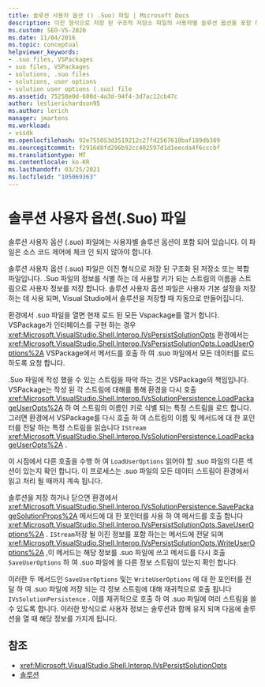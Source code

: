 ```yaml
---
title: 솔루션 사용자 옵션 () .Suo) 파일 | Microsoft Docs
description: 이진 형식으로 저장 된 구조적 저장소 파일의 사용자별 솔루션 옵션을 포함 하는 솔루션 사용자 옵션 (.suo) 파일에 대해 알아봅니다.
ms.custom: SEO-VS-2020
ms.date: 11/04/2016
ms.topic: conceptual
helpviewer_keywords:
- .suo files, VSPackages
- suo files, VSPackages
- solutions, .suo files
- solutions, user options
- solution user options (.suo) file
ms.assetid: 75258e0d-600d-4a3d-94f4-3d7ac12cb47c
author: leslierichardson95
ms.author: lerich
manager: jmartens
ms.workload:
- vssdk
ms.openlocfilehash: 92e755053d3519212c27fd2567610baf189db309
ms.sourcegitcommit: f2916d8fd296b92cc402597d1d1eecda4f6cccbf
ms.translationtype: MT
ms.contentlocale: ko-KR
ms.lasthandoff: 03/25/2021
ms.locfileid: "105069363"
---
```

# <a name="solution-user-options-suo-file"></a>솔루션 사용자 옵션(.Suo) 파일
솔루션 사용자 옵션 (.suo) 파일에는 사용자별 솔루션 옵션이 포함 되어 있습니다. 이 파일은 소스 코드 제어에 체크 인 되지 않아야 합니다.

 솔루션 사용자 옵션 (.suo) 파일은 이진 형식으로 저장 된 구조화 된 저장소 또는 복합 파일입니다. .Suo 파일의 정보를 식별 하는 데 사용할 키가 되는 스트림의 이름을 스트림으로 사용자 정보를 저장 합니다. 솔루션 사용자 옵션 파일은 사용자 기본 설정을 저장 하는 데 사용 되며, Visual Studio에서 솔루션을 저장할 때 자동으로 만들어집니다.

 환경에서 .suo 파일을 열면 현재 로드 된 모든 Vspackage를 열거 합니다. VSPackage가 인터페이스를 구현 하는 경우 <xref:Microsoft.VisualStudio.Shell.Interop.IVsPersistSolutionOpts> 환경에서는 <xref:Microsoft.VisualStudio.Shell.Interop.IVsPersistSolutionOpts.LoadUserOptions%2A> VSPackage에서 메서드를 호출 하 여 .suo 파일에서 모든 데이터를 로드 하도록 요청 합니다.

 .Suo 파일에 작성 했을 수 있는 스트림을 파악 하는 것은 VSPackage의 책임입니다. VSPackage는 작성 된 각 스트림에 대해를 통해 환경을 다시 호출 <xref:Microsoft.VisualStudio.Shell.Interop.IVsSolutionPersistence.LoadPackageUserOpts%2A> 하 여 스트림의 이름인 키로 식별 되는 특정 스트림을 로드 합니다. 그러면 환경에서 VSPackage를 다시 호출 하 여 스트림의 이름 및 메서드에 대 한 포인터를 전달 하는 특정 스트림을 읽습니다 `IStream` <xref:Microsoft.VisualStudio.Shell.Interop.IVsSolutionPersistence.LoadPackageUserOpts%2A> .

 이 시점에서 다른 호출을 수행 하 여 `LoadUserOptions` 읽어야 할 .suo 파일의 다른 섹션이 있는지 확인 합니다. 이 프로세스는 .suo 파일의 모든 데이터 스트림이 환경에서 읽고 처리 될 때까지 계속 됩니다.

 솔루션을 저장 하거나 닫으면 환경에서 <xref:Microsoft.VisualStudio.Shell.Interop.IVsSolutionPersistence.SavePackageSolutionProps%2A> 메서드에 대 한 포인터를 사용 하 여 메서드를 호출 합니다 <xref:Microsoft.VisualStudio.Shell.Interop.IVsPersistSolutionOpts.SaveUserOptions%2A> . `IStream`저장 될 이진 정보를 포함 하는는 메서드에 전달 되며 <xref:Microsoft.VisualStudio.Shell.Interop.IVsPersistSolutionOpts.WriteUserOptions%2A> ,이 메서드는 해당 정보를 .suo 파일에 쓰고 메서드를 다시 호출 `SaveUserOptions` 하 여 .suo 파일에 쓸 다른 정보 스트림이 있는지 확인 합니다.

 이러한 두 메서드인 `SaveUserOptions` 및는 `WriteUserOptions` 에 대 한 포인터를 전달 하 여 .suo 파일에 저장 되는 각 정보 스트림에 대해 재귀적으로 호출 됩니다 `IVsSolutionPersistence` . 이를 재귀적으로 호출 하 여 .suo 파일에 여러 스트림을 쓸 수 있도록 합니다. 이러한 방식으로 사용자 정보는 솔루션과 함께 유지 되며 다음에 솔루션을 열 때 해당 정보를 가지게 됩니다.

## <a name="see-also"></a>참조
- <xref:Microsoft.VisualStudio.Shell.Interop.IVsPersistSolutionOpts>
- [솔루션](../../extensibility/internals/solutions-overview.md)

